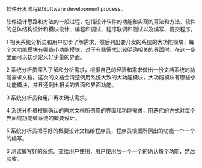 软件开发流程即Software development process。

软件设计思路和方法的一般过程，包括设计软件的功能和实现的算法和方法、软件的总体结构设计和模块设计、编程和调试、程序联调和测试以及编写、提交程序。

1 相关系统分析员和用户初步了解需求，然后列出要开发的系统的大功能模块，每个大功能模块有哪些小功能模块，对于有些需求比较明确相关的界面时，在这一步里面可以初步定义好少量的界面。

2 系统分析员深入了解和分析需求，根据自己的经验和需求做出一份文档系统的功能需求文档。这次的文档会清楚例用系统大致的大功能模块，大功能模块有哪些小功能模块，并且还例出相关的界面和界面功能。

3 系统分析员和用户再次确认需求。

4 系统分析员根据确认的需求文档所例用的界面和功能需求，用迭代的方式对每个界面或功能做系统的概要设计。

5 系统分析员把写好的概要设计文档给程序员，程序员根据所例出的功能一个一个的编写。

6 测试编写好的系统。交给用户使用，用户使用后一个一个的确认每个功能，然后验收。
